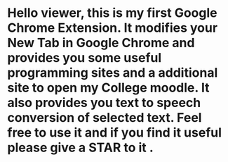 # Hello viewer, this is my first Google Chrome Extension. It modifies your New Tab in Google Chrome and provides you some useful programming sites and a additional site to open my College moodle. It also provides you text to speech conversion of selected text. Feel free to use it and if you find it useful please give a STAR to it .

